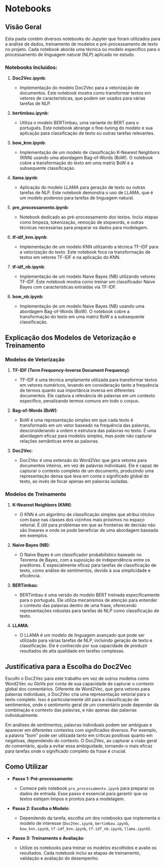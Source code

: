 # Notebooks

## Visão Geral

Esta pasta contém diversos notebooks do Jupyter que foram utilizados para a análise de dados, treinamento de modelos e pré-processamento de texto no projeto. Cada notebook aborda uma técnica ou modelo específico para o processamento de linguagem natural (NLP) aplicado no estudo.

### Notebooks Incluídos:

1. **Doc2Vec.ipynb**:
   - Implementação do modelo Doc2Vec para a vetorização de documentos. Este notebook mostra como transformar textos em vetores de características, que podem ser usados para várias tarefas de NLP.

2. **bertimbau.ipynb**:
   - Utiliza o modelo BERTimbau, uma variante do BERT para o português. Este notebook abrange o fine-tuning do modelo e sua aplicação para classificação de texto ou outras tarefas relevantes.

3. **bow_knn.ipynb**:
   - Implementação de um modelo de classificação K-Nearest Neighbors (KNN) usando uma abordagem Bag-of-Words (BoW). O notebook cobre a transformação do texto em uma matriz BoW e a subsequente classificação.

4. **llama.ipynb**:
   - Aplicação do modelo LLAMA para geração de texto ou outras tarefas de NLP. Este notebook demonstra o uso de LLAMA, que é um modelo poderoso para tarefas de linguagem natural.

5. **pre_processamento.ipynb**:
   - Notebook dedicado ao pré-processamento dos textos. Inclui etapas como limpeza, tokenização, remoção de stopwords, e outras técnicas necessárias para preparar os dados para modelagem.

6. **tf-idf_knn.ipynb**:
   - Implementação de um modelo KNN utilizando a técnica TF-IDF para a vetorização do texto. Este notebook foca na transformação de textos em vetores TF-IDF e na aplicação do KNN.

7. **tf-idf_nb.ipynb**:
   - Implementação de um modelo Naive Bayes (NB) utilizando vetores TF-IDF. Este notebook mostra como treinar um classificador Naive Bayes com características extraídas via TF-IDF.

8. **bow_nb.ipynb**:
   - Implementação de um modelo Naive Bayes (NB) usando uma abordagem Bag-of-Words (BoW). O notebook cobre a transformação do texto em uma matriz BoW e a subsequente classificação.


## Explicação dos Modelos de Vetorização e Treinamento

### Modelos de Vetorização

1. **TF-IDF (Term Frequency-Inverse Document Frequency)**:
   - TF-IDF é uma técnica amplamente utilizada para transformar textos em vetores numéricos, levando em consideração tanto a frequência de termos quanto sua importância inversa em diferentes documentos. Ele captura a relevância de palavras em um contexto específico, penalizando termos comuns em todo o corpus.

2. **Bag-of-Words (BoW)**:
   - BoW é uma representação simples em que cada texto é transformado em um vetor baseado na frequência das palavras, desconsiderando a ordem e estrutura das palavras no texto. É uma abordagem eficaz para modelos simples, mas pode não capturar relações semânticas entre as palavras.

3. **Doc2Vec**:
   - Doc2Vec é uma extensão do Word2Vec que gera vetores para documentos inteiros, em vez de palavras individuais. Ele é capaz de capturar o contexto completo de um documento, produzindo uma representação densa que leva em conta o significado global do texto, ao invés de focar apenas em palavras isoladas.

### Modelos de Treinamento

1. **K-Nearest Neighbors (KNN)**:
   - O KNN é um algoritmo de classificação simples que atribui rótulos com base nas classes dos vizinhos mais próximos no espaço vetorial. É útil para problemas em que as fronteiras de decisão não são lineares e onde se pode beneficiar de uma abordagem baseada em exemplos.

2. **Naive Bayes (NB)**:
   - O Naive Bayes é um classificador probabilístico baseado no Teorema de Bayes, com a suposição de independência entre os preditores. É especialmente eficaz para tarefas de classificação de texto, como análise de sentimentos, devido à sua simplicidade e eficiência.

3. **BERTimbau**:
   - BERTimbau é uma versão do modelo BERT treinada especificamente para o português. Ele utiliza mecanismos de atenção para entender o contexto das palavras dentro de uma frase, oferecendo representações robustas para tarefas de NLP como classificação de texto.

4. **LLAMA**:
   - O LLAMA é um modelo de linguagem avançado que pode ser utilizado para várias tarefas de NLP, incluindo geração de texto e classificação. Ele é conhecido por sua capacidade de produzir resultados de alta qualidade em tarefas complexas.

## Justificativa para a Escolha do Doc2Vec

Escolhi o Doc2Vec para este trabalho em vez de outros modelos como Word2Vec ou GloVe por conta de sua capacidade de capturar o contexto global dos comentários. Diferente de Word2Vec, que gera vetores para palavras individuais, o Doc2Vec cria uma representação vetorial para o texto completo. Isso é particularmente útil para a classificação de sentimentos, onde o sentimento geral de um comentário pode depender da combinação e contexto das palavras, e não apenas das palavras individualmente.

Em análises de sentimentos, palavras individuais podem ser ambíguas e aparecer em diferentes contextos com significados diversos. Por exemplo, a palavra "bom" pode ser utilizada tanto em críticas positivas quanto em negativas, dependendo do contexto. O Doc2Vec, ao capturar a visão geral do comentário, ajuda a evitar essa ambiguidade, tornando-o mais eficaz para tarefas onde o significado completo da frase é crucial.

## Como Utilizar

- **Passo 1: Pré-processamento**:
  - Comece pelo notebook `pre_processamento.ipynb` para preparar os dados de entrada. Esse passo é essencial para garantir que os textos estejam limpos e prontos para a modelagem.

- **Passo 2: Escolha o Modelo**:
  - Dependendo da tarefa, escolha um dos notebooks que implementa o modelo de interesse (`Doc2Vec.ipynb`, `bertimbau.ipynb`, `bow_knn.ipynb`, `tf-idf_knn.ipynb`, `tf-idf_nb.ipynb`, `llama.ipynb`).

- **Passo 3: Treinamento e Avaliação**:
  - Utilize os notebooks para treinar os modelos escolhidos e avalie os resultados. Cada notebook inclui as etapas de treinamento, validação e avaliação do desempenho.